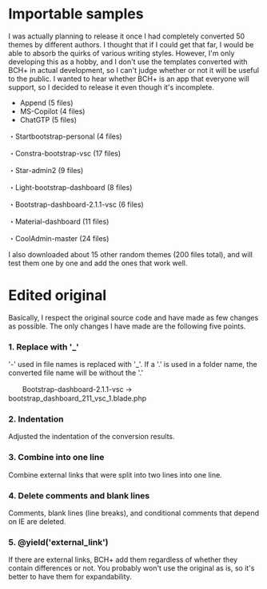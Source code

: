 # Importable samples

I was actually planning to release it once I had completely converted 50 themes by different authors. I thought that if I could get that far, I would be able to absorb the quirks of various writing styles. However, I'm only developing this as a hobby, and I don't use the templates converted with BCH+ in actual development, so I can't judge whether or not it will be useful to the public.
I wanted to hear whether BCH+ is an app that everyone will support, so I decided to release it even though it's incomplete.

- Append (5 files)
- MS-Copilot (4 files)
- ChatGTP (5 files)

・Startbootstrap-personal (4 files)

・Constra-bootstrap-vsc (17 files)

・Star-admin2 (9 files)

・Light-bootstrap-dashboard (8 files)

・Bootstrap-dashboard-2.1.1-vsc (6 files)

・Material-dashboard (11 files)

・CoolAdmin-master (24 files)


I also downloaded about 15 other random themes (200 files total), and will test them one by one and add the ones that work well.

# Edited original

Basically, I respect the original source code and have made as few changes as possible. The only changes I have made are the following five points.

### 1. Replace with '_'
'-' used in file names is replaced with '_'. If a '.' is used in a folder name, the converted file name will be without the '.'

　　Bootstrap-dashboard-2.1.1-vsc  ->  bootstrap_dashboard_211_vsc_1.blade.php

### 2. Indentation

Adjusted the indentation of the conversion results.

### 3. Combine into one line

Combine external links that were split into two lines into one line.

### 4. Delete comments and blank lines

Comments, blank lines (line breaks), and conditional comments that depend on IE are deleted.
  
### 5. @yield('external_link')
  
If there are external links, BCH+ add them regardless of whether they contain differences or not. You probably won't use the original as is, so it's better to have them for expandability.
